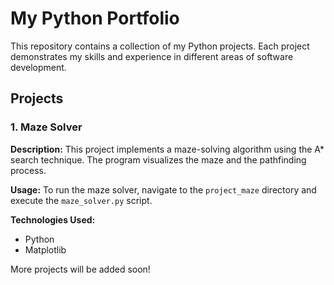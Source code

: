 # My Python Portfolio 


This repository contains a collection of my Python projects. Each project demonstrates my skills and experience in different areas of software development.

## Projects

### 1. Maze Solver
**Description:** This project implements a maze-solving algorithm using the A* search technique. The program visualizes the maze and the pathfinding process.

**Usage:** To run the maze solver, navigate to the `project_maze` directory and execute the `maze_solver.py` script.

**Technologies Used:**
- Python
- Matplotlib

More projects will be added soon!
